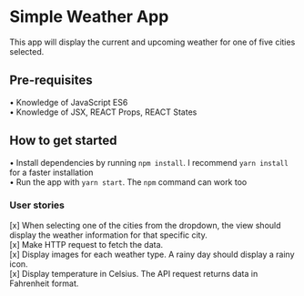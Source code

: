 # Simple Weather App
This app will display the current and upcoming weather for one of five cities selected.     
     
## Pre-requisites    
• Knowledge of JavaScript ES6    
• Knowledge of JSX, REACT Props, REACT States       
    
## How to get started
• Install dependencies by running `npm install`. I recommend `yarn install` for a faster installation    
• Run the app with `yarn start`. The `npm` command can work too    
    
### User stories
[x] When selecting one of the cities from the dropdown, the view should display the weather information for that specific city.       
[x] Make HTTP request to fetch the data.         
[x] Display images for each weather type. A rainy day should display a rainy icon.         
[x] Display temperature in Celsius. The API request returns data in Fahrenheit format.    
